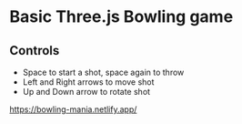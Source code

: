 # Basic Three.js Bowling game

## Controls

 - Space to start a shot, space again to throw
 - Left and Right arrows to move shot
 - Up and Down arrow to rotate shot

https://bowling-mania.netlify.app/
